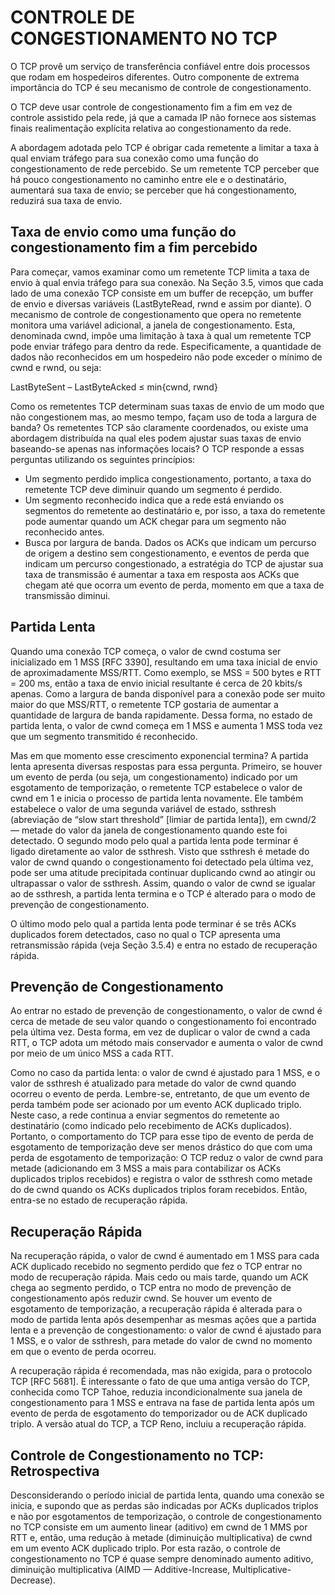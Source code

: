 # CONTROLE DE CONGESTIONAMENTO NO TCP

O TCP provê um serviço de transferência confiável entre dois processos que rodam em hospedeiros diferentes. Outro componente de extrema importância do TCP é seu mecanismo de controle de congestionamento.

O TCP deve usar controle de congestionamento fim a fim em vez de controle assistido pela rede, já que a camada IP não fornece aos sistemas finais realimentação explícita relativa ao congestionamento da rede.

A abordagem adotada pelo TCP é obrigar cada remetente a limitar a taxa à qual enviam tráfego para sua conexão como uma função do congestionamento de rede percebido. Se um remetente TCP perceber que há pouco congestionamento no caminho entre ele e o destinatário, aumentará sua taxa de envio; se perceber que há congestionamento, reduzirá sua taxa de envio.

## Taxa de envio como uma função do congestionamento fim a fim percebido

Para começar, vamos examinar como um remetente TCP limita a taxa de envio à qual envia tráfego para sua conexão. Na Seção 3.5, vimos que cada lado de uma conexão TCP consiste em um buffer de recepção, um buffer de envio e diversas variáveis (LastByteRead, rwnd e assim por diante). O mecanismo de controle de congestionamento que opera no remetente monitora uma variável adicional, a janela de congestionamento. Esta, denominada cwnd, impõe uma limitação à taxa à qual um remetente TCP pode enviar tráfego para dentro da rede. Especificamente, a quantidade de dados não reconhecidos em um hospedeiro não pode exceder o mínimo de cwnd e rwnd, ou seja:

LastByteSent – LastByteAcked ≤ min{cwnd, rwnd}


Como os remetentes TCP determinam suas taxas de envio de um modo que não congestionem mas, ao mesmo tempo, façam uso de toda a largura de banda? Os remetentes TCP são claramente coordenados, ou existe uma abordagem distribuída na qual eles podem ajustar suas taxas de envio baseando-se apenas nas informações locais? O TCP responde a essas perguntas utilizando os seguintes princípios:

- Um segmento perdido implica congestionamento, portanto, a taxa do remetente TCP deve diminuir quando um segmento é perdido.
- Um segmento reconhecido indica que a rede está enviando os segmentos do remetente ao destinatário e, por isso, a taxa do remetente pode aumentar quando um ACK chegar para um segmento não reconhecido antes.
- Busca por largura de banda. Dados os ACKs que indicam um percurso de origem a destino sem congestionamento, e eventos de perda que indicam um percurso congestionado, a estratégia do TCP de ajustar sua taxa de transmissão é aumentar a taxa em resposta aos ACKs que chegam até que ocorra um evento de perda, momento em que a taxa de transmissão diminui.


## Partida Lenta

Quando uma conexão TCP começa, o valor de cwnd costuma ser inicializado em 1 MSS [RFC 3390], resultando em uma taxa inicial de envio de aproximadamente MSS/RTT. Como exemplo, se MSS = 500 bytes e RTT = 200 ms, então a taxa de envio inicial resultante é cerca de 20 kbits/s apenas. Como a largura de banda disponível para a conexão pode ser muito maior do que MSS/RTT, o remetente TCP gostaria de aumentar a quantidade de largura de banda rapidamente. Dessa forma, no estado de partida lenta, o valor de cwnd começa em 1 MSS e aumenta 1 MSS toda vez que um segmento transmitido é reconhecido.

Mas em que momento esse crescimento exponencial termina? A partida lenta apresenta diversas respostas para essa pergunta. Primeiro, se houver um evento de perda (ou seja, um congestionamento) indicado por um esgotamento de temporização, o remetente TCP estabelece o valor de cwnd em 1 e inicia o processo de partida lenta novamente. Ele também estabelece o valor de uma segunda variável de estado, ssthresh (abreviação de “slow start threshold” [limiar de partida lenta]), em cwnd/2 — metade do valor da janela de congestionamento quando este foi detectado. O segundo modo pelo qual a partida lenta pode terminar é ligado diretamente ao valor de ssthresh. Visto que ssthresh é metade do valor de cwnd quando o congestionamento foi detectado pela última vez, pode ser uma atitude precipitada continuar duplicando cwnd ao atingir ou ultrapassar o valor de ssthresh. Assim, quando o valor de cwnd se igualar ao de ssthresh, a partida lenta termina e o TCP é alterado para o modo de prevenção de congestionamento. 

O último modo pelo qual a partida lenta pode terminar é se três ACKs duplicados forem detectados, caso no qual o TCP apresenta uma retransmissão rápida (veja Seção 3.5.4) e entra no estado de recuperação rápida.

## Prevenção de Congestionamento

Ao entrar no estado de prevenção de congestionamento, o valor de cwnd é cerca de metade de seu valor quando o congestionamento foi encontrado pela última vez. Desta forma, em vez de duplicar o valor de cwnd a cada RTT, o TCP adota um método mais conservador e aumenta o valor de cwnd por meio de um único MSS a cada RTT.

Como no caso da partida lenta: o valor de cwnd é ajustado para 1 MSS, e o valor de ssthresh é atualizado para metade do valor de cwnd quando ocorreu o evento de perda. Lembre-se, entretanto, de que um evento de perda também pode ser acionado por um evento ACK duplicado triplo. Neste caso, a rede continua a enviar segmentos do remetente ao destinatário (como indicado pelo recebimento de ACKs duplicados). Portanto, o comportamento do TCP para esse tipo de evento de perda de esgotamento de temporização deve ser menos drástico do que com uma perda de esgotamento de temporização: O TCP reduz o valor de cwnd para metade (adicionando em 3 MSS a mais para contabilizar os ACKs duplicados triplos recebidos) e registra o valor de ssthresh como metade do de cwnd quando os ACKs duplicados triplos foram recebidos. Então, entra-se no estado de recuperação rápida.

## Recuperação Rápida

Na recuperação rápida, o valor de cwnd é aumentado em 1 MSS para cada ACK duplicado recebido no segmento perdido que fez o TCP entrar no modo de recuperação rápida. Mais cedo ou mais tarde, quando um ACK chega ao segmento perdido, o TCP entra no modo de prevenção de congestionamento após reduzir cwnd. Se houver um evento de esgotamento de temporização, a recuperação rápida é alterada para o modo de partida lenta após desempenhar as mesmas ações que a partida lenta e a prevenção de congestionamento: o valor de cwnd é ajustado para 1 MSS, e o valor de ssthresh, para metade do valor de cwnd no momento em que o evento de perda ocorreu.

A recuperação rápida é recomendada, mas não exigida, para o protocolo TCP [RFC 5681]. É interessante o fato de que uma antiga versão do TCP, conhecida como TCP Tahoe, reduzia incondicionalmente sua janela de congestionamento para 1 MSS e entrava na fase de partida lenta após um evento de perda de esgotamento do temporizador ou de ACK duplicado triplo. A versão atual do TCP, a TCP Reno, incluiu a recuperação rápida.

## Controle de Congestionamento no TCP: Retrospectiva

Desconsiderando o período inicial de partida lenta, quando uma conexão se inicia, e supondo que as perdas são indicadas por ACKs duplicados triplos e não por esgotamentos de temporização, o controle de congestionamento no TCP consiste em um aumento linear (aditivo) em cwnd de 1 MMS por RTT e, então, uma redução à metade (diminuição multiplicativa) de cwnd em um evento ACK duplicado triplo. Por esta razão, o controle de congestionamento no TCP é quase sempre denominado aumento aditivo, diminuição multiplicativa (AIMD — Additive-Increase, Multiplicative-Decrease).
